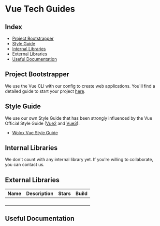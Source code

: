# Vue Tech Guides

## Index

- [Project Bootstrapper](#project-bootstrapper)
- [Style Guide](#style-guide)
- [Internal Libraries](#internal-libraries)
- [External Libraries](#external-libraries)
- [Useful Documentation](#useful-documentation)

## Project Bootstrapper
We use the Vue CLI with our config to create web applications.
You'll find a detailed guide to start your project [here](./docs/kickoff.md).

## Style Guide

We use our own Style Guide that has been strongly influenced by the Vue Official Style Guide ([Vue2](https://vuejs.org/v2/style-guide/) and [Vue3](https://v3.vuejs.org/style-guide/)).
 - [Wolox Vue Style Guide](https://github.com/Wolox/tech-guides/tree/master/frontend/vue/style-guide.md)


## Internal Libraries

We don't count with any internal library yet. If you're willing to collaborate, you can contact us.

## External Libraries

|Name|Description|Stars|Build|
|----|-----------|-----|-----|
| | | | |
| | | | |
| | | | |
| | | | |

## Useful Documentation
